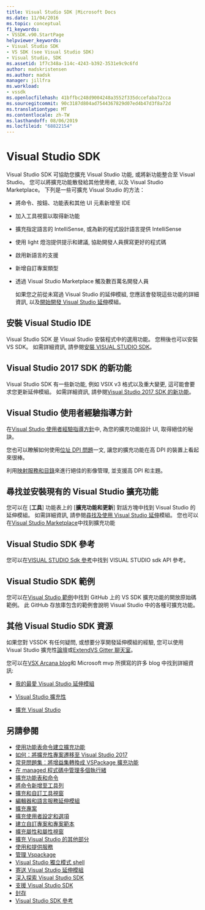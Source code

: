```yaml
---
title: Visual Studio SDK |Microsoft Docs
ms.date: 11/04/2016
ms.topic: conceptual
f1_keywords:
- VSSDK.v90.StartPage
helpviewer_keywords:
- Visual Studio SDK
- VS SDK (see Visual Studio SDK)
- Visual Studio, SDK
ms.assetid: 1f7c348a-114c-4243-b392-3531e9c9c6fd
author: madskristensen
ms.author: madsk
manager: jillfra
ms.workload:
- vssdk
ms.openlocfilehash: 41bffbc248d9004248a3552f335dccefaba72cca
ms.sourcegitcommit: 90c3187d804ad7544367829d07ed4b47d3f8a72d
ms.translationtype: MT
ms.contentlocale: zh-TW
ms.lasthandoff: 08/06/2019
ms.locfileid: "68822154"
---
```

# <a name="visual-studio-sdk"></a>Visual Studio SDK
Visual Studio SDK 可協助您擴充 Visual Studio 功能, 或將新功能整合至 Visual Studio。 您可以將擴充功能散發給其他使用者, 以及 Visual Studio Marketplace。 下列是一些可擴充 Visual Studio 的方法：

- 將命令、按鈕、功能表和其他 UI 元素新增至 IDE

- 加入工具視窗以取得新功能

- 擴充指定語言的 IntelliSense, 或為新的程式設計語言提供 IntelliSense

- 使用 light 燈泡提供提示和建議, 協助開發人員撰寫更好的程式碼

- 啟用新語言的支援

- 新增自訂專案類型

- 透過 Visual Studio Marketplace 觸及數百萬名開發人員

  如果您之前從未寫過 Visual Studio 的延伸模組, 您應該會發現這些功能的詳細資訊, 以及[開始開發 Visual Studio 延伸](../extensibility/starting-to-develop-visual-studio-extensions.md)模組。

## <a name="install-the-visual-studio-sdk"></a>安裝 Visual Studio IDE
 Visual Studio SDK 是 Visual Studio 安裝程式中的選用功能。 您稍後也可以安裝 VS SDK。 如需詳細資訊, 請參閱[安裝 VISUAL STUDIO SDK](../extensibility/installing-the-visual-studio-sdk.md)。

## <a name="whats-new-in-the-visual-studio-2017-sdk"></a>Visual Studio 2017 SDK 的新功能
 Visual Studio SDK 有一些新功能, 例如 VSIX v3 格式以及重大變更, 這可能會要求您更新延伸模組。 如需詳細資訊, 請參閱[Visual Studio 2017 SDK 的新功能](../extensibility/what-s-new-in-the-visual-studio-2017-sdk.md)。

## <a name="visual-studio-user-experience-guidelines"></a>Visual Studio 使用者經驗指導方針
 在[Visual Studio 使用者經驗指導方針](../extensibility/ux-guidelines/visual-studio-user-experience-guidelines.md)中, 為您的擴充功能設計 UI, 取得絕佳的秘訣。

 您也可以瞭解如何使用[位址 DPI 問題](../extensibility/addressing-dpi-issues2.md)一文, 讓您的擴充功能在高 DPI 的裝置上看起來很棒。

 利用[映射服務和目錄](../extensibility/image-service-and-catalog.md)來進行絕佳的影像管理, 並支援高 DPI 和主題。

## <a name="find-and-install-existing-visual-studio-extensions"></a>尋找並安裝現有的 Visual Studio 擴充功能
 您可以在 [**工具**] 功能表上的 [**擴充功能和更新**] 對話方塊中找到 Visual Studio 的延伸模組。 如需詳細資訊, 請參閱[尋找及使用 Visual Studio 延伸](../ide/finding-and-using-visual-studio-extensions.md)模組。 您也可以在[Visual Studio Marketplace](https://marketplace.visualstudio.com/)中找到擴充功能

## <a name="visual-studio-sdk-reference"></a>Visual Studio SDK 參考
 您可以在[VISUAL STUDIO Sdk 參考](../extensibility/visual-studio-sdk-reference.md)中找到 VISUAL STUDIO sdk API 參考。

## <a name="visual-studio-sdk-samples"></a>Visual Studio SDK 範例
 您可以在[Visual Studio 範例](https://aka.ms/vs2015sdksamples)中找到 GitHub 上的 VS SDK 擴充功能的開放原始碼範例。 此 GitHub 存放庫包含的範例會說明 Visual Studio 中的各種可擴充功能。

## <a name="other-visual-studio-sdk-resources"></a>其他 Visual Studio SDK 資源
 如果您對 VSSDK 有任何疑問, 或想要分享開發延伸模組的經驗, 您可以使用 Visual Studio 擴充性[論壇](https://social.msdn.microsoft.com/Forums/vstudio/home?forum=vsx)或[ExtendVS Gitter 聊天室](https://gitter.im/Microsoft/extendvs)。

 您可以在[VSX Arcana blog](https://blogs.msdn.microsoft.com/vsx/)和 Microsoft mvp 所撰寫的許多 blog 中找到詳細資訊:

- [我的最愛 Visual Studio 延伸模組](http://geekswithblogs.net/sdorman/archive/2014/10/05/favorite-visual-studio-extensions.aspx)

- [Visual Studio 擴充性](http://www.visualstudioextensibility.com/overview/vs/)

- [擴充 Visual Studio](http://blog.slaks.net/2013-10-18/extending-visual-studio-part-1-getting-started/)

## <a name="see-also"></a>另請參閱
- [使用功能表命令建立擴充功能](../extensibility/creating-an-extension-with-a-menu-command.md)
- [如何：將擴充性專案遷移至 Visual Studio 2017](../extensibility/how-to-migrate-extensibility-projects-to-visual-studio-2017.md)
- [常見問題集：將增益集轉換成 VSPackage 擴充功能](../extensibility/faq-converting-add-ins-to-vspackage-extensions.md)
- [在 managed 程式碼中管理多個執行緒](../extensibility/managing-multiple-threads-in-managed-code.md)
- [擴充功能表和命令](../extensibility/extending-menus-and-commands.md)
- [將命令新增至工具列](../extensibility/adding-commands-to-toolbars.md)
- [擴充和自訂工具視窗](../extensibility/extending-and-customizing-tool-windows.md)
- [編輯器和語言服務延伸模組](../extensibility/editor-and-language-service-extensions.md)
- [擴充專案](../extensibility/extending-projects.md)
- [擴充使用者設定和選項](../extensibility/extending-user-settings-and-options.md)
- [建立自訂專案和專案範本](../extensibility/creating-custom-project-and-item-templates.md)
- [擴充屬性和屬性視窗](../extensibility/extending-properties-and-the-property-window.md)
- [擴充 Visual Studio 的其他部分](../extensibility/extending-other-parts-of-visual-studio.md)
- [使用和提供服務](../extensibility/using-and-providing-services.md)
- [管理 Vspackage](../extensibility/managing-vspackages.md)
- [Visual Studio 獨立模式 shell](https://visualstudio.microsoft.com/vs/older-downloads/isolated-shell/)
- [寄送 Visual Studio 延伸模組](../extensibility/shipping-visual-studio-extensions.md)
- [深入探索 Visual Studio SDK](../extensibility/internals/inside-the-visual-studio-sdk.md)
- [支援 Visual Studio SDK](../extensibility/support-for-the-visual-studio-sdk.md)
- [封存](../extensibility/archive.md)
- [Visual Studio SDK 參考](../extensibility/visual-studio-sdk-reference.md)
